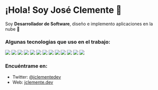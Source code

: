 # ¡Hola! Soy José Clemente 👋 

Soy **Desarrollador de Software**, diseño e implemento aplicaciones en la nube 🚀

### Algunas tecnologias que uso en el trabajo:

<a href="https://code.visualstudio.com/" title="Visual Studio Code"><img src="https://img.icons8.com/color/48/000000/visual-studio-code-2019.png"/></a>
<a href="https://visualstudio.microsoft.com/" title="Visual Studio"><img src="https://img.icons8.com/color/48/000000/visual-studio.png"/></a>
<a href="https://docs.microsoft.com/es-es/dotnet/csharp/" title="C#"><img src="https://cdn.icon-icons.com/icons2/2415/PNG/48/csharp_original_logo_icon_146578.png"/></a>
<a href="https://aws.amazon.com/es/" title="AWS"><img src="https://img.icons8.com/color/48/000000/amazon-web-services.png"/></a>
<a href="https://git-scm.com/" title="Git"><img src="https://img.icons8.com/color/48/000000/git.png"/></a>
<a href="https://www.docker.com/" title="Docker"><img src="https://img.icons8.com/color/48/000000/docker.png"/></a>
<a href="https://www.jenkins.io/" title="Jenkins"><img src="https://img.icons8.com/color/48/000000/jenkins.png"/></a>
<a href="https://www.microsoft.com/es-es/sql-server/sql-server-2019" title="SQL Server"><img src="https://img.icons8.com/color/48/000000/microsoft-sql-server.png"/></a>
<a href="https://www.postgresql.org/" title="PostgreSQL"><img src="https://img.icons8.com/color/48/000000/postgreesql.png"/></a>
<a href="https://www.javascript.com/" title="JavaScript"><img src="https://img.icons8.com/color/48/000000/javascript.png"/></a>
<a href="https://github.com/" title="GitHub"><img src="https://img.icons8.com/color/48/000000/github--v1.png"/></a>
<a href="https://www.w3schools.com/css/" title="CSS3"><img src="https://img.icons8.com/color/48/000000/css3.png"/></a>
<a href="https://www.w3schools.com/html/" title="HTML5"><img src="https://img.icons8.com/color/48/000000/html-5.png"/></a>

### Encuéntrame en:

- Twitter: [@jclementedev](https://twitter.com/jclementedev)
- Web: [jclemente.dev](https://jclemente.dev)
